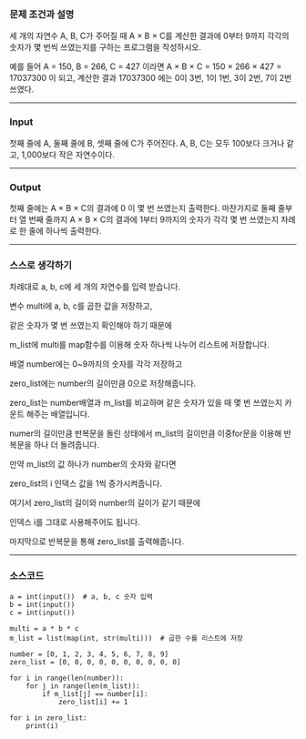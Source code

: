 ### **문제 조건과 설명**

세 개의 자연수 A, B, C가 주어질 때 A × B × C를 계산한 결과에 0부터 9까지 각각의 숫자가 몇 번씩 쓰였는지를 구하는 프로그램을 작성하시오.

예를 들어 A = 150, B = 266, C = 427 이라면 A × B × C = 150 × 266 × 427 = 17037300 이 되고, 계산한 결과 17037300 에는 0이 3번, 1이 1번, 3이 2번, 7이 2번 쓰였다.

---

### **Input**

첫째 줄에 A, 둘째 줄에 B, 셋째 줄에 C가 주어진다. A, B, C는 모두 100보다 크거나 같고, 1,000보다 작은 자연수이다.

---

### **Output**

첫째 줄에는 A × B × C의 결과에 0 이 몇 번 쓰였는지 출력한다. 마찬가지로 둘째 줄부터 열 번째 줄까지 A × B × C의 결과에 1부터 9까지의 숫자가 각각 몇 번 쓰였는지 차례로 한 줄에 하나씩 출력한다.

---

### **스스로 생각하기**

차례대로 a, b, c에 세 개의 자연수를 입력 받습니다.

변수 multi에 a, b, c를 곱한 값을 저장하고,

같은 숫자가 몇 번 쓰였는지 확인해야 하기 때문에

m_list에 multi를 map함수를 이용해 숫자 하나씩 나누어 리스트에 저장합니다.

배열 number에는 0~9까지의 숫자를 각각 저장하고

zero_list에는 number의 길이만큼 0으로 저장해줍니다.

zero_list는 number배열과 m_list를 비교하며 같은 숫자가 있을 때 몇 번 쓰였는지 카운트 해주는 배열입니다.

numer의 길이만큼 반복문을 돌린 상태에서 m_list의 길이만큼 이중for문을 이용해 반복문을 하나 더 돌려줍니다.

만약 m_list의 값 하나가 number의 숫자와 같다면

zero_list의 i 인덱스 값을 1씩 증가시켜줍니다.

여기서 zero_list의 길이와 number의 길이가 같기 때문에

인덱스 i를 그대로 사용해주어도 됩니다.

마지막으로 반복문을 통해 zero_list를 출력해줍니다.

---

### **소스코드**

```
a = int(input())  # a, b, c 숫자 입력
b = int(input())
c = int(input())

multi = a * b * c
m_list = list(map(int, str(multi)))  # 곱한 수를 리스트에 저장

number = [0, 1, 2, 3, 4, 5, 6, 7, 8, 9]
zero_list = [0, 0, 0, 0, 0, 0, 0, 0, 0, 0]

for i in range(len(number)):
    for j in range(len(m_list)):
        if m_list[j] == number[i]:
            zero_list[i] += 1

for i in zero_list:
    print(i)
```

